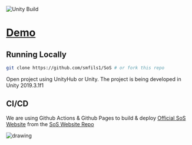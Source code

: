 ![Unity Build](https://github.com/smfils1/SoS/workflows/Unity%20Build/badge.svg)
# [Demo](https://smfils1.github.io/SoS/)

## Running Locally

```bash
git clone https://github.com/smfils1/SoS # or fork this repo
```
Open project using UnityHub or Unity. The project is being developed in Unity 2019.3.1f1

## CI/CD

We are using Github Actions & Github Pages to build & deploy [Official SoS Website](https://smfils1.github.io/SoS-web/) from the [SoS Website Repo](https://github.com/smfils1/SoS-web)

![drawing](https://i.imgur.com/5mIhcVA.png)


